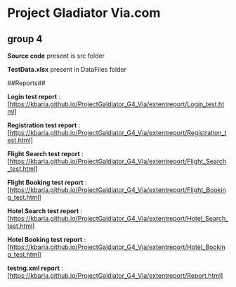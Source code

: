 # Project Gladiator Via.com
## group 4

**Source code** present is src folder

**TestData.xlsx** present in DataFiles folder

##Reports##

**Login test report** : [https://kbaria.github.io/ProjectGaldiator_G4_Via/extentreport/Login_test.html]

**Registration test report** : [https://kbaria.github.io/ProjectGaldiator_G4_Via/extentreport/Registration_test.html]

**Flight Search test report** : [https://kbaria.github.io/ProjectGaldiator_G4_Via/extentreport/Flight_Search_test.html]

**Flight Booking test report** : [https://kbaria.github.io/ProjectGaldiator_G4_Via/extentreport/Flight_Booking_test.html]

**Hotel Search test report** : [https://kbaria.github.io/ProjectGaldiator_G4_Via/extentreport/Hotel_Search_test.html]

**Hotel Booking test report** : [https://kbaria.github.io/ProjectGaldiator_G4_Via/extentreport/Hotel_Booking_test.html]

**testng.xml report** : [https://kbaria.github.io/ProjectGaldiator_G4_Via/extentreport/Report.html]
